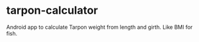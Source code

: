 # tarpon-calculator
Android app to calculate Tarpon weight from length and girth. Like BMI for fish.
